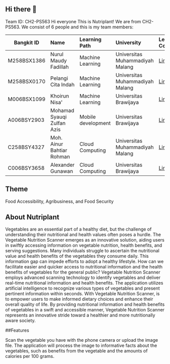 ## Hi there 👋
Team ID: CH2-PS563
Hi everyone This is Nutriplant! We are from CH2-PS563. We consist of 6 people and this is my team members: 

| Bangkit ID  | Name                      | Learning Path       |                University                    | Let's Connect |
| ----------- |:------------------------- |:------------------- |:-------------------------------------------- |:--------- |
| M258BSX1386 | Nurul Maudy Fadillah          | Machine Learning    | Universitas Muhammadiyah Malang              | <a href="https://www.linkedin.com/in/nurul-maudy-fadillah-661ba2221/">Linkedin</a> |
| M258BSX0170 | Pelangi Cita Indah | Machine Learning    | Universitas Muhammadiyah Malang | <a href="https://www.linkedin.com/in/pelangicitaindah/">Linkedin</a> |
| M006BSX1099 | Khoirun Nisa'        | Machine Learning    | Universitas Brawijaya | <a href="https://www.linkedin.com/in/khoirun-nisa-70909b260/">Linkedin</a> |
| A006BSY2903 | Mohamad Syauqi Zulfan Azis | Mobile development  | Universitas Brawijaya              | <a href="https://www.linkedin.com/search/results/all/?keywords=mohamad%20syauqi%20zulfan%20azis&origin=TYPEAHEAD_HISTORY&searchId=7e3ecddd-5106-4e92-9bd5-be3753c7f1c2&sid=Uu-&spellCorrectionEnabled=true">Linkedin</a> |
| C258BSY4327 | Moh. Ainur Bahtiar Rohman | Cloud Computing     | Universitas Muhammadiyah Malang              | <a href="https://www.linkedin.com/in/moh-ainur-bahtiar-rohman-a1333b1b3/">Linkedin</a> |
| C006BSY3658 | Alexander Gunawan  | Cloud Computing     | Universitas Brawijaya              | <a href="https://www.linkedin.com/in/alexander-gunawan-411634234/">Linkedin</a> |


## Theme
Food Accessibility, Agribusiness, and Food Security

## About Nutriplant
 <p>Vegetables are an essential part of a healthy diet, but the challenge of understanding their nutritional and health values often poses a hurdle. The Vegetable Nutrition Scanner emerges as an innovative solution, aiding users in swiftly accessing information on vegetable nutrition, health benefits, and serving suggestions. Many individuals struggle to ascertain the nutritional value and health benefits of the vegetables they consume daily. This information gap can impede efforts to adopt a healthy lifestyle. How can we facilitate easier and quicker access to nutritional information and the health benefits of vegetables for the general public? Vegetable Nutrition Scanner employs advanced scanning technology to identify vegetables and deliver real-time nutritional information and health benefits. The application utilizes artificial intelligence to recognize various types of vegetables and present pertinent information within seconds. With Vegetable Nutrition Scanner, is to empower users to make informed dietary choices and enhance their overall quality of life. By providing nutritional information and health benefits of vegetables in a swift and accessible manner, Vegetable Nutrition Scanner represents an innovative stride toward a healthier and more nutritionally aware society.<p/>

##Features
<p>Scan the vegetable you have with the phone camera or upload the image file. The application will process the image to informative facts about the vegetables, such as benefits from the vegetable and the amounts of calories per 100 grams.
</p>

